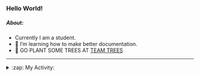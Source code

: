 ### Hello World!

##### About:
- Currently I am a student.
- 🌱 I’m learning how to make better documentation.
- 🌱 GO PLANT SOME TREES AT [TEAM TREES](https://teamtrees.org/)

---
<details>
  <summary>:zap: My Activity:</summary>
  
<!--START_SECTION:waka-->
![Code Time](http://img.shields.io/badge/Code%20Time-1%2C243%20hrs%2016%20mins-blue)

**I'm a Night 🦉** 

```text
🌞 Morning                2058 commits        ███░░░░░░░░░░░░░░░░░░░░░░   10.27 % 
🌆 Daytime                6714 commits        ████████░░░░░░░░░░░░░░░░░   33.49 % 
🌃 Evening                5787 commits        ███████░░░░░░░░░░░░░░░░░░   28.87 % 
🌙 Night                  5486 commits        ███████░░░░░░░░░░░░░░░░░░   27.37 % 
```
📅 **I'm Most Productive on Wednesday** 

```text
Monday                   2756 commits        ███░░░░░░░░░░░░░░░░░░░░░░   13.75 % 
Tuesday                  2760 commits        ███░░░░░░░░░░░░░░░░░░░░░░   13.77 % 
Wednesday                4727 commits        ██████░░░░░░░░░░░░░░░░░░░   23.58 % 
Thursday                 2665 commits        ███░░░░░░░░░░░░░░░░░░░░░░   13.30 % 
Friday                   2140 commits        ███░░░░░░░░░░░░░░░░░░░░░░   10.68 % 
Saturday                 1708 commits        ██░░░░░░░░░░░░░░░░░░░░░░░   08.52 % 
Sunday                   3289 commits        ████░░░░░░░░░░░░░░░░░░░░░   16.41 % 
```


📊 **This Week I Spent My Time On** 

```text
🔥 Editors: 
Android Studio           4 hrs 27 mins       █████████████░░░░░░░░░░░░   52.28 % 
VS Code                  2 hrs 4 mins        ██████░░░░░░░░░░░░░░░░░░░   24.36 % 
IntelliJ                 1 hr 59 mins        ██████░░░░░░░░░░░░░░░░░░░   23.37 % 

🐱‍💻 Projects: 
java-springboot-projects 1 hr 59 mins        ██████░░░░░░░░░░░░░░░░░░░   23.37 % 
swag-store               1 hr 43 mins        █████░░░░░░░░░░░░░░░░░░░░   20.29 % 
github-readme-youtube-car1 hr 27 mins        ████░░░░░░░░░░░░░░░░░░░░░   17.18 % 
CSE224-Fundamentals-of-An1 hr 4 mins         ███░░░░░░░░░░░░░░░░░░░░░░   12.70 % 
test                     49 mins             ██░░░░░░░░░░░░░░░░░░░░░░░   09.74 % 
```


 Last Updated on 24/10/2023 16:11:46 UTC
<!--END_SECTION:waka-->
</details>
